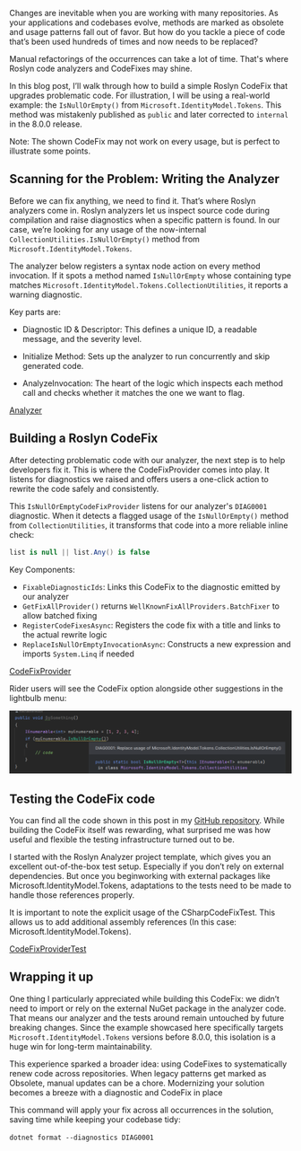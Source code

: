 Changes are inevitable when you are working with many repositories. As your applications and codebases evolve, methods are marked as obsolete and usage patterns fall out of favor. But how do you tackle a piece of code that’s been used hundreds of times and now needs to be replaced?

Manual refactorings of the occurrences can take a lot of time. That's where Roslyn code analyzers and CodeFixes may shine.

In this blog post, I’ll walk through how to build a simple Roslyn CodeFix that upgrades problematic code. For illustration, I will be using a real-world example: the `IsNullOrEmpty()` from `Microsoft.IdentityModel.Tokens`. This method was mistakenly published as `public` and later corrected to `internal` in the 8.0.0 release. 

Note: The shown CodeFix may not work on every usage, but is perfect to illustrate some points.

## Scanning for the Problem: Writing the Analyzer

Before we can fix anything, we need to find it. That’s where Roslyn analyzers come in. Roslyn analyzers let us inspect source code during compilation and raise diagnostics when a specific pattern is found. In our case, we’re looking for any usage of the now-internal `CollectionUtilities.IsNullOrEmpty()` method from `Microsoft.IdentityModel.Tokens`.

The analyzer below registers a syntax node action on every method invocation. If it spots a method named `IsNullOrEmpty` whose containing type matches `Microsoft.IdentityModel.Tokens.CollectionUtilities`, it reports a warning diagnostic.

Key parts are:

- Diagnostic ID & Descriptor: This defines a unique ID, a readable message, and the severity level.

- Initialize Method: Sets up the analyzer to run concurrently and skip generated code.

- AnalyzeInvocation: The heart of the logic which inspects each method call and checks whether it matches the one we want to flag.

[Analyzer](https://github.com/mikhailnefedov/CodeFixDemo/blob/main/CodeFixDemo/CodeFixDemo/IsNullOrEmptyAnalyzer.cs)

## Building a Roslyn CodeFix

After detecting problematic code with our analyzer, the next step is to help developers fix it. This is where the CodeFixProvider comes into play. It listens for diagnostics we raised and offers users a one-click action to rewrite the code safely and consistently.

This `IsNullOrEmptyCodeFixProvider` listens for our analyzer's `DIAG0001` diagnostic. When it detects a flagged usage of the `IsNullOrEmpty()` method from `CollectionUtilities`, it transforms that code into a more reliable inline check:

```csharp
list is null || list.Any() is false
```

Key Components:

* `FixableDiagnosticIds`: Links this CodeFix to the diagnostic emitted by our analyzer
* `GetFixAllProvider()` returns `WellKnownFixAllProviders.BatchFixer` to allow batched fixing
* `RegisterCodeFixesAsync`: Registers the code fix with a title and links to the actual rewrite logic
* `ReplaceIsNullOrEmptyInvocationAsync`: Constructs a new expression and imports `System.Linq` if needed

[CodeFixProvider](https://github.com/mikhailnefedov/CodeFixDemo/blob/main/CodeFixDemo/CodeFixDemo/IsNullOrEmptyCodeFixProvider.cs)

Rider users will see the CodeFix option alongside other suggestions in the lightbulb menu:

![Roslyn action in Rider](https://github.com/mikhailnefedov/CodeFixDemo/blob/main/rider-roslyn-action.png)


## Testing the CodeFix code

You can find all the code shown in this post in my [GitHub repository](https://github.com/mikhailnefedov/CodeFixDemo). While building the CodeFix itself was rewarding, what surprised me was how useful and flexible the testing infrastructure turned out to be.

I started with the Roslyn Analyzer project template, which gives you an excellent out-of-the-box test setup. Especially if you don’t rely on external dependencies. But once you beginworking with external packages like Microsoft.IdentityModel.Tokens, adaptations to the tests need to be made to handle those references properly.

It is important to note the explicit usage of the CSharpCodeFixTest. This allows us to add additional assembly references (In this case: Microsoft.IdentityModel.Tokens).

[CodeFixProviderTest](https://github.com/mikhailnefedov/CodeFixDemo/blob/main/CodeFixDemo/CodeFixDemo.Tests/IsNullOrEmptyCodeFixProviderTests.cs)


## Wrapping it up

One thing I particularly appreciated while building this CodeFix: we didn’t need to import or rely on the external NuGet package in the analyzer code. That means our analyzer and the tests around remain untouched by future breaking changes. Since the example showcased here specifically targets `Microsoft.IdentityModel.Tokens` versions before 8.0.0, this isolation is a huge win for long-term maintainability.

This experience sparked a broader idea: using CodeFixes to systematically renew code across repositories. When legacy patterns get marked as Obsolete, manual updates can be a chore. Modernizing your solution becomes a breeze with a diagnostic and CodeFix in place

This command will apply your fix across all occurrences in the solution, saving time while keeping your codebase tidy:

`dotnet format --diagnostics DIAG0001`

